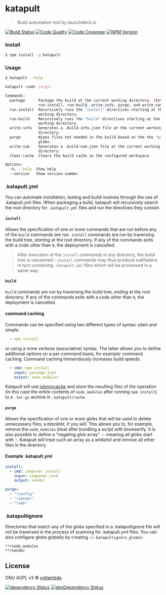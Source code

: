 # katapult

> Build automation tool by launchdeck.io

[![Build Status][travis-image]][travis-url]
[![Code Quality][codeclimate-image]][codeclimate-url]
[![Code Coverage][coveralls-image]][coveralls-url]
[![NPM Version][npm-image]][npm-url]

### Install

```bash
$ npm install -g katapult
```

### Usage

```bash
$ katapult --help

katapult <cmd> [args]

Commands:
  package      Package the build at the current working directory. (Invokes
               run-install, run-build, write-info, purge, and write-sum)
  run-install  Recursively runs the "install" directives starting at the current
               working directory.
  run-build    Recursively runs the "build" directives starting at the current
               working directory.
  write-info   Generates a .build-info.json file at the current working
               directory.
  purge        Wipes files not needed in the build based on the the "purge"
               globs.
  write-sum    Generates a .build-sum.json file at the current working
               directory.
  clear-cache  Clears the build cache in the configured workspace.

Options:
  -h, --help  Show help                                                [boolean]
  --version   Show version number                                      [boolean]
```

### .katapult.yml

You can automate installation, testing and build routines through the use of .katapult.yml files.
When packaging a build, katapult will recursively search the root directory for `.katapult.yml` files and run the directives they contain.

#### `install`

Allows the specification of one or more commands that are run before any of the `build` commands are run. `install` commands are run by traversing the build tree, *starting* at the root directory.
If any of the commands exits with a code other than `0`, the deployment is cancelled.

> After execution of the `install` commands in any directory, the build tree is rescanned - `install` commands may thus produce subfolders in turn containing `.katapult.yml` files which will be processed in a same way.

#### `build`

`build` commands are run by traversing the build tree, *ending* at the root directory.
If any of the commands exits with a code other than `0`, the deployment is cancelled.

#### command caching

Commands can be specified using two different types of syntax: plain and simple
```yaml
  - npm install
```
or using a more verbose (associative) syntax. The latter allows you to define additional options on a per-command basis, for example: command caching. Command caching tremendously increases build speeds.
```yaml
  - cmd: npm install
    input: package.json
    output: node_modules
```
Katapult will use [johnnycache](https://github.com/launchdeckio/katapult) and store the resulting files of the operation (in this case the entire contents of `node_modules` after running `npm install`) to a `.tar.gz` archive in `.katapult/cache`.

#### `purge`

Allows the specification of one or more globs that will be used to delete unnecessary files; a *blacklist*, if you will. This allows you to, for example, remove the `node_modules` bloat after bundling a script with browserify.
It is also possible to define a "negating glob array" -- meaning all globs start with `!`. Katapult will treat such an array as a *whitelist* and remove all other files in the directory.

#### Example .katapult.yml

```yaml
install:
  - cmd: composer install
    input: composer.lock
    output: vendor

purge:
  - "!config"
  - "!vendor"
  - "!web"
```

### .katapultignore

Directories that match any of the globs specified in a .katapultignore file will not be traversed in the process of scanning for .katapult.yml files. You can also configure globs globally by creating `~/.katapultignore_global`:

```
**/node_modules
**/vendor
```

## License

GNU AGPL v3 © [sgtlambda](http://github.com/sgtlambda)

[![dependency Status][david-image]][david-url]
[![devDependency Status][david-dev-image]][david-dev-url]

[travis-image]: https://img.shields.io/travis/launchdeckio/katapult.svg?style=flat-square
[travis-url]: https://travis-ci.org/launchdeckio/katapult

[codeclimate-image]: https://img.shields.io/codeclimate/github/launchdeckio/katapult.svg?style=flat-square
[codeclimate-url]: https://codeclimate.com/github/launchdeckio/katapult

[david-image]: https://img.shields.io/david/launchdeckio/katapult.svg?style=flat-square
[david-url]: https://david-dm.org/launchdeckio/katapult

[david-dev-image]: https://img.shields.io/david/dev/launchdeckio/katapult.svg?style=flat-square
[david-dev-url]: https://david-dm.org/launchdeckio/katapult#info=devDependencies

[coveralls-image]: https://img.shields.io/coveralls/launchdeckio/katapult.svg?style=flat-square
[coveralls-url]: https://coveralls.io/r/launchdeckio/katapult

[npm-image]: https://img.shields.io/npm/v/katapult.svg?style=flat-square
[npm-url]: https://www.npmjs.com/package/katapult
